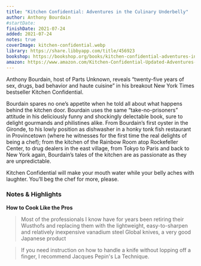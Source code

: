 ```yaml
---
title: "Kitchen Confidential: Adventures in the Culinary Underbelly"
author: Anthony Bourdain
#startDate:
finishDate: 2021-07-24
added: 2021-07-24
notes: true
coverImage: kitchen-confidential.webp
library: https://share.libbyapp.com/title/456923
bookshop: https://bookshop.org/books/kitchen-confidential-adventures-in-the-culinary-underbelly-9780060899226/9780060899226
amazon: https://www.amazon.com/Kitchen-Confidential-Updated-Adventures-Underbelly/dp/0060899220/
---
```


Anthony Bourdain, host of Parts Unknown, reveals “twenty-five years of sex, drugs, bad behavior and haute cuisine” in his breakout New York Times bestseller Kitchen Confidential.

Bourdain spares no one’s appetite when he told all about what happens behind the kitchen door. Bourdain uses the same “take-no-prisoners” attitude in his deliciously funny and shockingly delectable book, sure to delight gourmands and philistines alike. From Bourdain’s first oyster in the Gironde, to his lowly position as dishwasher in a honky tonk fish restaurant in Provincetown (where he witnesses for the first time the real delights of being a chef); from the kitchen of the Rainbow Room atop Rockefeller Center, to drug dealers in the east village, from Tokyo to Paris and back to New York again, Bourdain’s tales of the kitchen are as passionate as they are unpredictable.

Kitchen Confidential will make your mouth water while your belly aches with laughter. You’ll beg the chef for more, please.

### Notes & Highlights
**How to Cook Like the Pros**
> Most of the professionals I know have for years been retiring their Wusthofs and replacing them with the lightweight, easy-to-sharpen and relatively inexpensive vanadium steel Global knives, a very good Japanese product

> If you need instruction on how to handle a knife without lopping off a finger, I recommend Jacques Pepin's La Technique.
